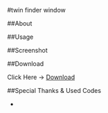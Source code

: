 #twin finder window

##About

##Usage

##Screenshot

##Download

Click Here → [Download]()

##Special Thanks & Used Codes

- 